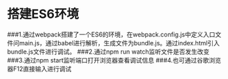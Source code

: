 # 搭建ES6环境

###1.通过webpack搭建了一个ES6的环境，在webpack.config.js中定义入口文件问main.js，通过babel进行解析，生成文件为bundle.js。通过index.html引入bundle.js文件进行调试。
###2.通过npm run watch监听文件是否发生改变
###3.通过npm start监听端口打开浏览器查看调试信息
###4.也可通过谷歌浏览器F12直接输入进行调试